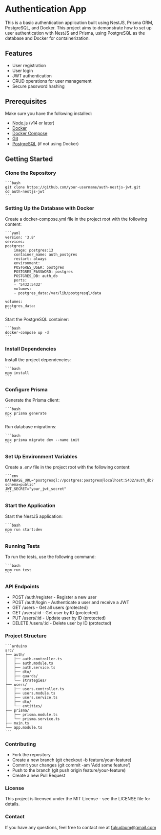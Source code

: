 # Authentication App

This is a basic authentication application built using NestJS, Prisma ORM, PostgreSQL, and Docker. This project aims to demonstrate how to set up user authentication with NestJS and Prisma, using PostgreSQL as the database and Docker for containerization.

## Features

- User registration
- User login
- JWT authentication
- CRUD operations for user management
- Secure password hashing

## Prerequisites

Make sure you have the following installed:

- [Node.js](https://nodejs.org/) (v14 or later)
- [Docker](https://www.docker.com/)
- [Docker Compose](https://docs.docker.com/compose/)
- [Git](https://git-scm.com/)
- [PostgreSQL](https://www.postgresql.org/) (if not using Docker)

## Getting Started

### Clone the Repository

    ```bash
    git clone https://github.com/your-username/auth-nestjs-jwt.git
    cd auth-nestjs-jwt
    ```

### Setting Up the Database with Docker
Create a docker-compose.yml file in the project root with the following content:

    ```yaml
    version: '3.8'
    services:
    postgres:
        image: postgres:13
        container_name: auth_postgres
        restart: always
        environment:
        POSTGRES_USER: postgres
        POSTGRES_PASSWORD: postgres
        POSTGRES_DB: auth_db
        ports:
        - '5432:5432'
        volumes:
        - postgres_data:/var/lib/postgresql/data

    volumes:
    postgres_data:
    ```  
Start the PostgreSQL container:

    ```bash
    docker-compose up -d
    ```    

### Install Dependencies
Install the project dependencies:

    ```bash
    npm install
    ```

### Configure Prisma
Generate the Prisma client:

    ```bash
    npx prisma generate
    ```

Run database migrations:

    ```bash
    npx prisma migrate dev --name init
    ```

### Set Up Environment Variables
Create a .env file in the project root with the following content:

    ```env
    DATABASE_URL="postgresql://postgres:postgres@localhost:5432/auth_db?schema=public"
    JWT_SECRET="your_jwt_secret"
    ```

### Start the Application
Start the NestJS application:

    ```bash
    npm run start:dev
    ```

### Running Tests
To run the tests, use the following command:

    ```bash
    npm run test
    ```

### API Endpoints
- POST /auth/register - Register a new user
- POST /auth/login - Authenticate a user and receive a JWT
- GET /users - Get all users (protected)
- GET /users/:id - Get user by ID (protected)
- PUT /users/:id - Update user by ID (protected)
- DELETE /users/:id - Delete user by ID (protected)

### Project Structure
    ```arduino
    src/
    ├── auth/
    │   ├── auth.controller.ts
    │   ├── auth.module.ts
    │   ├── auth.service.ts
    │   ├── dto/
    │   ├── guards/
    │   └── strategies/
    ├── users/
    │   ├── users.controller.ts
    │   ├── users.module.ts
    │   ├── users.service.ts
    │   ├── dto/
    │   └── entities/
    ├── prisma/
    │   ├── prisma.module.ts
    │   └── prisma.service.ts
    ├── main.ts
    └── app.module.ts
    ```

### Contributing
- Fork the repository
- Create a new branch (git checkout -b feature/your-feature)
- Commit your changes (git commit -am 'Add some feature')
- Push to the branch (git push origin feature/your-feature)
- Create a new Pull Request

### License
This project is licensed under the MIT License - see the LICENSE file for details.

### Contact
If you have any questions, feel free to contact me at fukudaum@gmail.com

